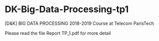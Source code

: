 # DK-Big-Data-Processing-tp1
[D&amp;K] BIG DATA PROCESSING 2018-2019 Course at Telecom ParisTech

Please read the file Report TP_1.pdf for more detail
